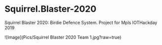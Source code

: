 # Squirrel.Blaster-2020
Squirrel Blaster 2020: Birdie Defence System.  Project for Mpls IOTHackday 2019

![Image](Pics/Squirrel Blaster 2020 Team 1.jpg?raw=true)
